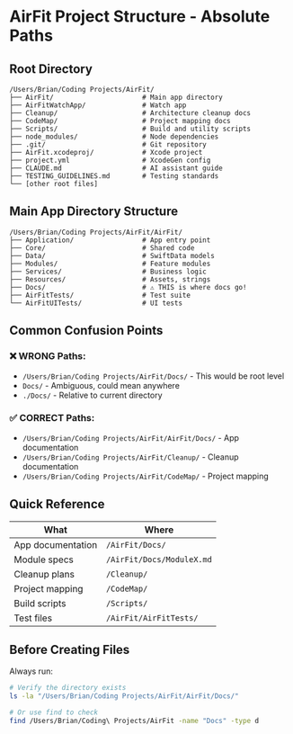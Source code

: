 # AirFit Project Structure - Absolute Paths

## Root Directory
```
/Users/Brian/Coding Projects/AirFit/
├── AirFit/                      # Main app directory
├── AirFitWatchApp/              # Watch app
├── Cleanup/                     # Architecture cleanup docs
├── CodeMap/                     # Project mapping docs
├── Scripts/                     # Build and utility scripts
├── node_modules/                # Node dependencies
├── .git/                        # Git repository
├── AirFit.xcodeproj/            # Xcode project
├── project.yml                  # XcodeGen config
├── CLAUDE.md                    # AI assistant guide
├── TESTING_GUIDELINES.md        # Testing standards
└── [other root files]
```

## Main App Directory Structure
```
/Users/Brian/Coding Projects/AirFit/AirFit/
├── Application/                 # App entry point
├── Core/                        # Shared code
├── Data/                        # SwiftData models
├── Modules/                     # Feature modules
├── Services/                    # Business logic
├── Resources/                   # Assets, strings
├── Docs/                        # ⚠️ THIS is where docs go!
├── AirFitTests/                 # Test suite
└── AirFitUITests/               # UI tests
```

## Common Confusion Points

### ❌ WRONG Paths:
- `/Users/Brian/Coding Projects/AirFit/Docs/` - This would be root level
- `Docs/` - Ambiguous, could mean anywhere
- `./Docs/` - Relative to current directory

### ✅ CORRECT Paths:
- `/Users/Brian/Coding Projects/AirFit/AirFit/Docs/` - App documentation
- `/Users/Brian/Coding Projects/AirFit/Cleanup/` - Cleanup documentation
- `/Users/Brian/Coding Projects/AirFit/CodeMap/` - Project mapping

## Quick Reference

| What | Where |
|------|-------|
| App documentation | `/AirFit/Docs/` |
| Module specs | `/AirFit/Docs/ModuleX.md` |
| Cleanup plans | `/Cleanup/` |
| Project mapping | `/CodeMap/` |
| Build scripts | `/Scripts/` |
| Test files | `/AirFit/AirFitTests/` |

## Before Creating Files

Always run:
```bash
# Verify the directory exists
ls -la "/Users/Brian/Coding Projects/AirFit/AirFit/Docs/"

# Or use find to check
find /Users/Brian/Coding\ Projects/AirFit -name "Docs" -type d
```